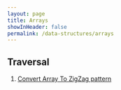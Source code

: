```yaml
---
layout: page
title: Arrays
showInHeader: false
permalink: /data-structures/arrays
---
```


## Traversal
1. [Convert Array To ZigZag pattern](/data-structures/arrays/convert-array-in-zigzag-format)
